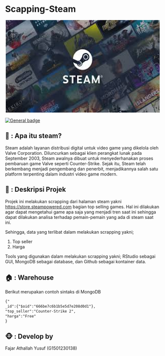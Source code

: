 # Scapping-Steam

<p align="center">
  <img width="500" height="300" src="Doc/download.jpeg">
</p>

 [![General badge](https://img.shields.io/badge/Scrapping-passing-<COLOR>.svg)](https://shields.io/)


## 🚂 : Apa itu steam?
Steam adalah layanan distribusi digital untuk video game yang dikelola oleh Valve Corporation. Diluncurkan sebagai klien perangkat lunak pada September 2003, Steam awalnya dibuat untuk menyederhanakan proses pembaruan game Valve seperti Counter-Strike. Sejak itu, Steam telah berkembang menjadi  pengembang dan penerbit, menjadikannya salah satu platform terpenting dalam industri video game modern.


## 📘 : Deskripsi Projek
Projek ini melakukan scrapping dari halaman steam yakni https://store.steampowered.com bagian top selling games. Hal ini dilakukan agar dapat mengetahui game apa saja yang menjadi tren saat ini sehingga dapat dilakukan analisa terhadap pemain-pemain yang ada di steam saat ini.

Sehingga, data yang terlibat dalam melakukan scrapping yakni;
1. Top seller
2. Harga

Tools yang digunakan dalam melakukan scrapping yakni; RStudio sebagai GUI, MongoDB sebagai database, dan Github sebagai kontainer data.

## 🏠 : Warehouse
Berikut merupakan contoh sintaks di MongoDB
```
{"
_id":{"$oid":"666be7c6b1b5e5d7e208d0d1"},
"top_seller":"Counter-Strike 2",
"harga":"Free"
}
```


## 🐵 : Develop by
Fajar Athallah Yusuf (G1501230138)


